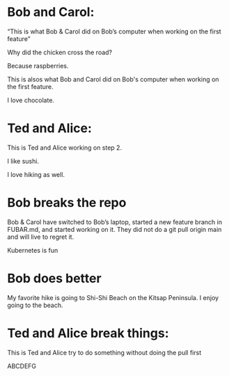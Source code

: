 
# Bob and Carol:

“This is what Bob & Carol did on Bob’s computer when working on the first feature”

Why did the chicken cross the road?

Because raspberries.


This is alsos what Bob and Carol did on Bob's computer when working on the first feature.

I love chocolate.

# Ted and Alice:

This is Ted and Alice working on step 2.

I like sushi.

I love hiking as well.

# Bob breaks the repo

Bob & Carol have switched to Bob’s laptop, started a new feature branch in FUBAR.md, and started working on it. They did not do a git pull origin main and will live to regret it.

Kubernetes is fun

# Bob does better

My favorite hike is going to Shi-Shi Beach on the Kitsap Peninsula. I enjoy going to the beach.

# Ted and Alice break things:

This is Ted and Alice try to do something without doing the pull first

ABCDEFG

